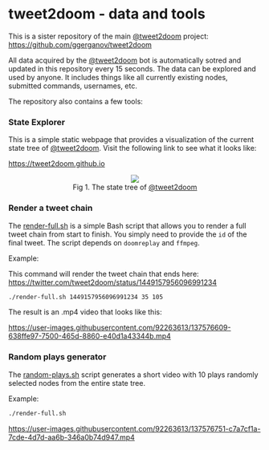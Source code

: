 # tweet2doom - data and tools

This is a sister repository of the main [@tweet2doom](https://twitter.com/tweet2doom) project: https://github.com/ggerganov/tweet2doom

All data acquired by the [@tweet2doom](https://twitter.com/tweet2doom) bot is automatically sotred and updated in this repository every 15 seconds. The data can be explored and used by anyone. It includes things like all currently existing nodes, submitted commands, usernames, etc.

The repository also contains a few tools:


### State Explorer

This is a simple static webpage that provides a visualization of the current state tree of [@tweet2doom](https://twitter.com/tweet2doom). Visit the following link to see what it looks like:

https://tweet2doom.github.io

<p align="center">
<img src="https://user-images.githubusercontent.com/1991296/137181096-db4df596-abe4-4b8a-8783-d9afe3673ee6.png"></img><br>
Fig 1. The state tree of <a href="https://twitter.com/tweet2doom">@tweet2doom</a>
</p>

### Render a tweet chain

The [render-full.sh](render-full.sh) is a simple Bash script that allows you to render a full tweet chain from start to finish. You simply need to provide the `id` of the final tweet. The script depends on `doomreplay` and `ffmpeg`.

Example:

This command will render the tweet chain that ends here: https://twitter.com/tweet2doom/status/1449157956096991234

```bash
./render-full.sh 1449157956096991234 35 105
```

The result is an .mp4 video that looks like this:

https://user-images.githubusercontent.com/92263613/137576609-638ffe97-7500-465d-8860-e40d1a43344b.mp4


### Random plays generator

The [random-plays.sh](random-plays.sh) script generates a short video with 10 plays randomly selected nodes from the entire state tree.

Example:

```bash
./render-full.sh
```

https://user-images.githubusercontent.com/92263613/137576751-c7a7cf1a-7cde-4d7d-aa6b-346a0b74d947.mp4





